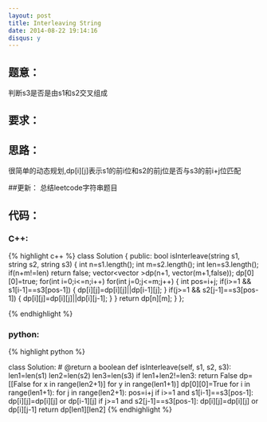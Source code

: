 ```yaml
---
layout: post
title: Interleaving String
date: 2014-08-22 19:14:16
disqus: y
---
```


## 题意：
判断s3是否是由s1和s2交叉组成

## 要求：


## 思路：
很简单的动态规划,dp[i][j]表示s1的前i位和s2的前j位是否与s3的前i+j位匹配

##更新：
总结leetcode字符串题目

## 代码：

### C++:

{% highlight c++ %}
class Solution {
public:
    bool isInterleave(string s1, string s2, string s3) {
        int n=s1.length();
        int m=s2.length();
        int len=s3.length();
        if(n+m!=len)
            return false;
        vector<vector<bool> >dp(n+1, vector<bool>(m+1,false));
        dp[0][0]=true;
        for(int i=0;i<=n;i++)
            for(int j=0;j<=m;j++)
            {
                int pos=i+j;
                if(i>=1 && s1[i-1]==s3[pos-1])
                {
                    dp[i][j]=dp[i][j]||dp[i-1][j];
                }
                if(j>=1 && s2[j-1]==s3[pos-1])
                {
                    dp[i][j]=dp[i][j]||dp[i][j-1];
                }
            }
        return dp[n][m];
    }
};


 {% endhighlight %}
### python:

{% highlight python %}

class Solution:
    # @return a boolean
    def isInterleave(self, s1, s2, s3):
        len1=len(s1)
        len2=len(s2)
        len3=len(s3)
        if len1+len2!=len3:
            return False
        dp=[[False for x in range(len2+1)] for y in range(len1+1)]
        dp[0][0]=True
        for i in range(len1+1):
            for j in range(len2+1):
                pos=i+j
                if i>=1 and s1[i-1]==s3[pos-1]:
                    dp[i][j]=dp[i][j] or dp[i-1][j]
                if j>=1 and s2[j-1]==s3[pos-1]:
                    dp[i][j]=dp[i][j] or dp[i][j-1]
        return dp[len1][len2]
 {% endhighlight %}
